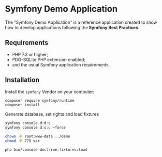 Symfony Demo Application
========================

The "Symfony Demo Application" is a reference application created to show how
to develop applications following the **Symfony Best Practices**.

Requirements
------------

  * PHP 7.3 or higher;
  * PDO-SQLite PHP extension enabled;
  * and the usual Symfony application requirements.

Installation
------------

Install the `symfony` Vendor on your computer:

```bash
composer require symfony/runtime
composer install
```

Generate database, set rights and load fixtures
```bash
symfony console d:d:c
symfony console d:s:u —force

chown -R root:www-data ../demo
chmod -R 775 var 

php bin/console doctrine:fixtures:load
```
